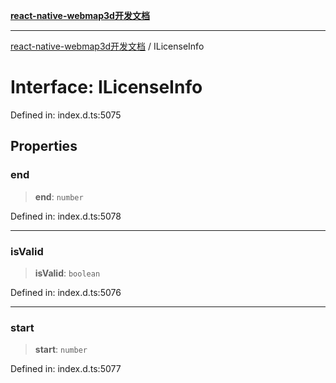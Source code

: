 [**react-native-webmap3d开发文档**](../README.md)

***

[react-native-webmap3d开发文档](../globals.md) / ILicenseInfo

# Interface: ILicenseInfo

Defined in: index.d.ts:5075

## Properties

### end

> **end**: `number`

Defined in: index.d.ts:5078

***

### isValid

> **isValid**: `boolean`

Defined in: index.d.ts:5076

***

### start

> **start**: `number`

Defined in: index.d.ts:5077
